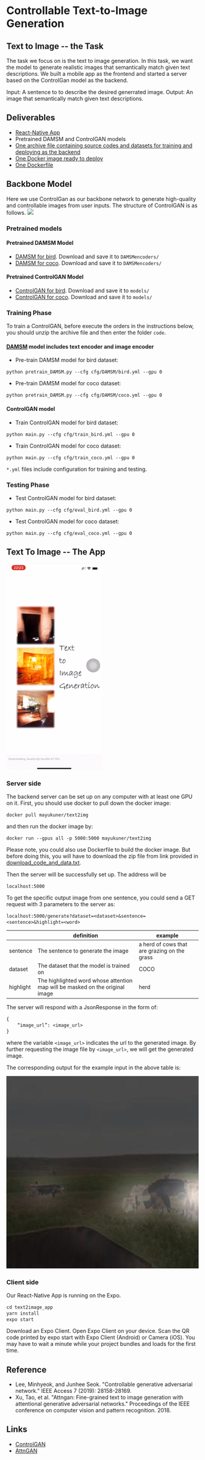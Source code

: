 # Controllable Text-to-Image Generation

## Text to Image -- the Task

The task we focus on is the text to image generation. In this task, we want the model to generate realistic images that semantically match given text descriptions. We built a mobile app as the frontend and started a server based on the ControlGan model as the backend.

Input: A sentence to to describe the desired generrated image.
Output: An image that semantically match given text descriptions.

## Deliverables
* [React-Native App](https://github.com/shangmy/text2image_app/)
* Pretrained DAMSM and ControlGAN models
* [One archive file containing source codes and datasets for training and deploying as the backend](https://drive.google.com/file/d/1UTAmiyOG96Nx9Kreh4E_n1UA_qfb9q9S/view?usp=sharing)
* [One Docker image ready to deploy](https://hub.docker.com/repository/docker/mayukuner/text2img)
* [One Dockerfile](Dockerfile)


## Backbone Model
Here we use ControlGan as our backbone network to generate high-quality and controllable images from user inputs. The structure of ControlGAN is as follows.
![](https://github.com/mrlibw/ControlGAN/raw/master/archi.jpg)


### Pretrained models

#### Pretrained DAMSM Model
- [DAMSM for bird](https://drive.google.com/file/d/1dbdCgaYr3z80OVvISTbScSy5eOSqJVxv/view?usp=sharing). Download and save it to `DAMSMencoders/`
- [DAMSM for coco](https://drive.google.com/file/d/1k8FsZFQrrye4Ght1IVeuphFMhgFwOxTx/view?usp=sharing). Download and save it to `DAMSMencoders/`

#### Pretrained ControlGAN Model
- [ControlGAN for bird](https://drive.google.com/file/d/1g1Kx5-hUXfJOGlw2YK3oVa5C9IoQpnA_/view?usp=sharing). Download and save it to `models/`
- [ControlGAN for coco](https://drive.google.com/file/d/1Id5AMUFngoZ9Aj-EhMuc590Sv8E3tXjX/view?usp=sharing). Download and save it to `models/`


### Training Phase

To train a ControlGAN, before execute the orders in the instructions below, you should unzip the archive file and then enter the folder `code`.

#### [DAMSM](https://github.com/taoxugit/AttnGAN) model includes text encoder and image encoder
- Pre-train DAMSM model for bird dataset:
```
python pretrain_DAMSM.py --cfg cfg/DAMSM/bird.yml --gpu 0
```
- Pre-train DAMSM model for coco dataset: 
```
python pretrain_DAMSM.py --cfg cfg/DAMSM/coco.yml --gpu 0
```
#### ControlGAN model 
- Train ControlGAN model for bird dataset:
```
python main.py --cfg cfg/train_bird.yml --gpu 0
```
- Train ControlGAN model for coco dataset: 
```
python main.py --cfg cfg/train_coco.yml --gpu 0
```

`*.yml` files include configuration for training and testing.


### Testing Phase

- Test ControlGAN model for bird dataset:
```
python main.py --cfg cfg/eval_bird.yml --gpu 0
```
- Test ControlGAN model for coco dataset: 
```
python main.py --cfg cfg/eval_coco.yml --gpu 0
```


## Text To Image -- The App


![](imgs/controlgan.gif)

### Server side

The backend server can be set up on any computer with at least one GPU on it. First, you should use docker to pull down the docker image:

```
docker pull mayukuner/text2img
```

and then run the docker image by:

```
docker run --gpus all -p 5000:5000 mayukuner/text2img
```

Please note, you could also use Dockerfile to build the docker image. But before doing this, you will have to download the zip file from link provided in [download_code_and_data.txt](download_code_and_data.txt).

Then the server will be successfully set up. The address will be 

```
localhost:5000
```

To get the specific output image from one sentence, you could send a GET request with 3 parameters to the server as:

```
localhost:5000/generate?dataset=<dataset>&sentence=<sentence>&highlight=<word>
```

|           | definition                                                                     | example                                      |
|-----------|--------------------------------------------------------------------------------|----------------------------------------------|
| sentence  | The sentence to generate the image                                             | a herd of cows that are grazing on the grass |
| dataset   | The dataset that the model is trained on                                       | COCO                                         |
| highlight | The highlighted word whose attention  map will be masked on the original image | herd                                         |


The server will respond with a JsonResponse in the form of:

```
{
    “image_url”: <image_url>
}
```

where the variable `<image_url>` indicates the url to the generated image. By further requesting the image file by `<image_url>`, we will get the generated image.

The corresponding output for the example input in the above table is:

![](imgs/example_output.png)

### Client side


Our React-Native App is running on the Expo. 

```
cd text2image_app
yarn install
expo start
```

Download an Expo Client. Open Expo Client on your device. Scan the QR code printed by expo start with Expo Client (Android) or Camera (iOS). You may have to wait a minute while your project bundles and loads for the first time.



## Reference

- Lee, Minhyeok, and Junhee Seok. "Controllable generative adversarial network." IEEE Access 7 (2019): 28158-28169.
- Xu, Tao, et al. "Attngan: Fine-grained text to image generation with attentional generative adversarial networks." Proceedings of the IEEE conference on computer vision and pattern recognition. 2018.

## Links
- [ControlGAN](https://github.com/mrlibw/ControlGAN)
- [AttnGAN](https://github.com/taoxugit/AttnGAN)